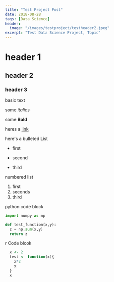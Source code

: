 ```yaml
---
title: "Test Project Post"
date: 2018-08-28
tags: [Data Science]
header:
  image: "/images/testproject/testheader2.jpeg"
excerpt: "Test Data Science Project, Topic"
---
```


# header 1

## header 2

### header 3

basic text

some *italics*

some **Bold**

heres a [link](https://google.com)

here's a bulleted List
* first
+ second
- third

numbered list
1. first
2. seconds
3. third

python code block
```python
import numpy as np

def test_function(x,y):
  z = np.sum(x,y)
  return z
```

r Code blcok
```r
  x <- 2
  test <- function(x){
    x*2
    x    
  }
  x
```
